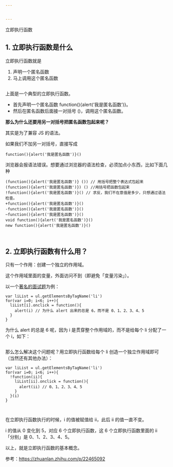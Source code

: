 ```yaml
---


---
```


<p>立即执行函数</p>
<h2 id="立即执行函数是什么">1. 立即执行函数是什么</h2>
<p>立即执行函数就是</p>
<ol>
<li>声明一个匿名函数</li>
<li>马上调用这个匿名函数</li>
</ol>
<p><img src="https://pic3.zhimg.com/80/d043f5554b4db3baf464606c15ab4c06_720w.png" alt=""></p>
<p>上面是一个典型的立即执行函数。</p>
<ul>
<li>首先声明一个匿名函数 function(){alert(‘我是匿名函数’)}。</li>
<li>然后在匿名函数后面接一对括号 ()，调用这个匿名函数。</li>
</ul>
<p><strong>那么为什么还要用另一对括号把匿名函数包起来呢？</strong></p>
<p>其实是为了兼容 JS 的语法。</p>
<p>如果我们不加另一对括号，直接写成</p>
<pre class=" language-text"><code class="prism  language-text">function(){alert('我是匿名函数')}()
</code></pre>
<p>浏览器会报语法错误。想要通过浏览器的语法检查，必须加点小东西，比如下面几种</p>
<pre class=" language-text"><code class="prism  language-text">(function(){alert('我是匿名函数')} ()) // 用括号把整个表达式包起来
(function(){alert('我是匿名函数')}) () //用括号把函数包起来
!function(){alert('我是匿名函数')}() // 求反，我们不在意值是多少，只想通过语法检查。
+function(){alert('我是匿名函数')}()
-function(){alert('我是匿名函数')}()
~function(){alert('我是匿名函数')}()
void function(){alert('我是匿名函数')}()
new function(){alert('我是匿名函数')}()

</code></pre>
<h2 id="立即执行函数有什么用？">2. 立即执行函数有什么用？</h2>
<p>只有一个作用：创建一个独立的作用域。</p>
<p>这个作用域里面的变量，外面访问不到（即避免「变量污染」）。</p>
<p>以一个<a href="https://link.zhihu.com/?target=http%3A//js.jirengu.com/didu/1">著名的面试题</a>为例：</p>
<pre class=" language-text"><code class="prism  language-text">var liList = ul.getElementsByTagName('li')
for(var i=0; i&lt;6; i++){
  liList[i].onclick = function(){
    alert(i) // 为什么 alert 出来的总是 6，而不是 0、1、2、3、4、5
  }
}
</code></pre>
<p>为什么 alert 的总是 6 呢，因为 i 是贯穿整个作用域的，而不是给每个 li 分配了一个 i，如下：</p>
<p><img src="https://pic1.zhimg.com/80/d9da14084ed79b36d947bf68dda96074_720w.png" alt=""></p>
<p>那么怎么解决这个问题呢？用立即执行函数给每个 li 创造一个独立作用域即可（当然还有其他办法）：</p>
<pre class=" language-text"><code class="prism  language-text">var liList = ul.getElementsByTagName('li')
for(var i=0; i&lt;6; i++){
  !function(ii){
    liList[ii].onclick = function(){
      alert(ii) // 0、1、2、3、4、5
    }
  }(i)
}

</code></pre>
<p>在立即执行函数执行的时候，i 的值被赋值给 ii，此后 ii 的值一直不变。</p>
<p>i 的值从 0 变化到 5，对应 6 个立即执行函数，这 6 个立即执行函数里面的 ii 「分别」是 0、1、2、3、4、5。</p>
<p>以上，就是立即执行函数的基本概念。</p>
<p>参考：<a href="https://zhuanlan.zhihu.com/p/22465092">https://zhuanlan.zhihu.com/p/22465092</a></p>

<!--stackedit_data:
eyJoaXN0b3J5IjpbMTc2MTcyMzEzMl19
-->